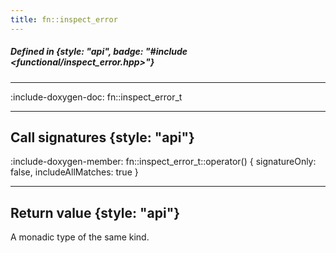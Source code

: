 ```yaml
---
title: fn::inspect_error
---
```


##### Defined in {style: "api", badge: "#include <functional/inspect_error.hpp>"}

---

:include-doxygen-doc: fn::inspect_error_t

---

## Call signatures {style: "api"}
:include-doxygen-member: fn::inspect_error_t::operator() { signatureOnly: false, includeAllMatches: true }

---

## Return value {style: "api"}
A monadic type of the same kind.

